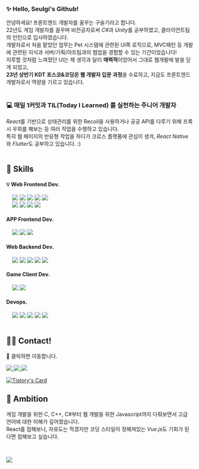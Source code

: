 <!-- ![header](https://capsule-render.vercel.app/api?type=waving&color=auto&height=200&section=header&text=Seulgi's&nbsp;Profile&fontSize=60&animation=fadeIn&fontColor=323931&fontAlignY=38) -->
### ✨ Hello, Seulgi's Github!
안녕하세요!
프론트엔드 개발자를 꿈꾸는 구슬기라고 합니다. <br/>
22년도 게임 개발자를 꿈꾸며 비전공자로써 <i>C#</i>과 <i>Unity</i>를 공부하였고, 클라이언트팀의 인턴으로 입사하였습니다.<br/>
개발자로서 처음 맡았던 업무는 Pet 시스템에 관련된 UI쪽 로직으로, MVC패턴 등 개발에 관련된 지식과 서버/기획/아트팀과의 협업을 경험할 수 있는 기간이었습니다! <br/>
지루할 것처럼 느껴졌던 UI는 제 생각과 달리 <strong>매력적</strong>이었어서 그대로 웹개발에 발을 딛게 되었고, <br/>
<strong>23년 상반기 KDT 포스코&코딩온 웹 개발자 입문 과정</strong>을 수료하고, 지금도 프론트엔드 개발자로서 역량을 기르고 있습니다.<br/><br/>
### 💻 매일 1커밋과 TIL(Today I Learned) 를 실천하는 주니어 개발자
<i>React</i>를 기반으로 상태관리를 위한 Recoil을 사용하거나 공공 API를 다루기 위해 프록시 우회를 해보는 등 여러 작업을 수행하고 있습니다. <br/>
특히 웹 페이지의 반응형 작업을 하다가 크로스 플랫폼에 관심이 생겨, <i>React Native</i> 와 <i>Flutter</i>도 공부하고 있습니다. :) <br/><br/>
<div style={{ display: 'flex', }}>
  <h2>🔨 Skills</h3>
  <div style={{ display: 'flex', }}>
    <h4>💡 Web Frontend Dev.</h4>
    &nbsp;&nbsp;&nbsp;
    <img src="https://img.shields.io/badge/HTML5-E34F26?style=flat-square&logo=HTML5&logoColor=white"/>
    <img src="https://img.shields.io/badge/CSS3-1572B6?style=flat-square&logo=CSS3&logoColor=white"/>
    <img src="https://img.shields.io/badge/Sass&amp;Scss-CC6699?style=flat-square&logo=Sass&logoColor=white"/>
    <img src="https://img.shields.io/badge/styled&nbsp;components-DB7093?style=flat-square&logo=styled-components&logoColor=white"/>
    <img src="https://img.shields.io/badge/Tailwind-06B6D4?style=flat-square&logo=TailwindCSS&logoColor=white"/> 
    <br/>    &nbsp;&nbsp;&nbsp;
    <img src="https://img.shields.io/badge/Javascript-F7DF1E?style=flat-square&logo=JavaScript&logoColor=black"/>
    <img src="https://img.shields.io/badge/TypeScript-3178C6?style=flat-square&logo=TypeScript&logoColor=white"/>
    <img src="https://img.shields.io/badge/React-61DAFB?style=flat-square&logo=React&logoColor=black"/>
    <img src="https://img.shields.io/badge/Redux-764ABC?style=flat-square&logo=Redux&logoColor=white"/>
  </div>
    <div style={{ display: 'flex', }}>
    <h4>APP Frontend Dev.</h4>
    &nbsp;&nbsp;&nbsp;
    <img src="https://img.shields.io/badge/React&nbsp;Native-61DAFB?style=flat-square&logo=React&logoColor=black"/>
    <img src="https://img.shields.io/badge/Dart-0175C2?style=flat-square&logo=Dart&logoColor=white"/>
    <img src="https://img.shields.io/badge/Flutter-02569B?style=flat-square&logo=Flutter&logoColor=white"/>
  <div> 
  <div style={{ display: 'flex', }}>
    <h4>Web Backend Dev.</h4>
    &nbsp;&nbsp;&nbsp;
    <img src="https://img.shields.io/badge/Node.js-69cf00?style=flat-square&logo=Node.js&logoColor=white"/>
    <img src="https://img.shields.io/badge/Express-000000?style=flat-square&logo=Express&logoColor=white"/>
    <img src="https://img.shields.io/badge/MySQL-4479A1?style=flat-square&logo=MySQL&logoColor=white"/>
    <img src="https://img.shields.io/badge/MongoDB-47A248?style=flat-square&logo=MongoDB&logoColor=white"/>
    <img src="https://img.shields.io/badge/Firebase-FFCA28?style=flat-square&logo=Firebase&logoColor=black"/>
  <div>
  <div style={{ display: 'flex', }}>
    <h4>Game Client Dev.</h4>
    &nbsp;&nbsp;&nbsp;
    <img src="https://img.shields.io/badge/C&nbsp;&#x266F;-3f0097?style=flat-square&logo=CSharp&logoColor=white"/>
    <img src="https://img.shields.io/badge/Unity-000?style=flat-square&logo=Unity&logoColor=white"/>
  <div>
  <div style={{ display: 'flex', }}>
    <h4>Devops.</h4>
    &nbsp;&nbsp;&nbsp;
    <img src="https://img.shields.io/badge/Git-F05032?style=flat-square&logo=Git&logoColor=white"/>
    <img src="https://img.shields.io/badge/GitHub-181717?style=flat-square&logo=Github&logoColor=white"/>
    <img src="https://img.shields.io/badge/Sourcetree-0052CC?style=flat-square&logo=Sourcetree&logoColor=white"/>
    <img src="https://img.shields.io/badge/Visual&nbsp;Studio&nbsp;Code-007ACC?style=flat-square&logo=VisualStudioCode&logoColor=white"/>
    <img src="https://img.shields.io/badge/Slack-4A154B?style=flat-square&logo=Slack&logoColor=white"/>
  <div> 
<div>
<br/>
<div style={{ display: 'flex', }}>
  <h2>🧑‍💻 Contact!</h2>
  <p>📌 클릭하면 이동합니다.</p>
  <a href="https://www.notion.so/251597ce335d465ead58f8707a8aff71?pvs=4" target="_blank" title="Seulgi's Notion">
    <img src="https://img.shields.io/badge/Notion&nbsp;Self&nbsp;Introduction-black?style=flat-square&logo=Notion&logoColor=white"/>
  </a>
  <a href="mailTo:guseul9405@gmail.com" target="_blank" title="Seulgi's Gmail">
    <img src="https://img.shields.io/badge/guseul9405&#64;gmail&#46;com-EA4335?style=flat-square&logo=Gmail&logoColor=white"/>
  </a>
  <a href="https://front-kuli.tistory.com/" target="_blank" title="Seulgi's Tistory">
    <img src="https://img.shields.io/badge/Tistory&nbsp;Today&nbsp;I&nbsp;Learned-black?style=flat-square&logo=Tistory&logoColor=white"/>
  </a>
</div>
  
[![Tistory's Card](https://github-readme-tistory-card.vercel.app/api?name=front-kuli&theme=tistory)](https://easyhomputer.tistory.com)
  
<div style={{ display: 'flex', }}>
  <h2>🐥 Ambition</h2>
  <p>게임 개발을 위한 C, C++, C#부터 웹 개발을 위한 Javascript까지 다뤄보면서 고급 언어에 대한 이해가 깊어졌습니다.<br/>
    React를 접해보니, 자유도는 적겠지만 코딩 스타일이 정해져있는 <i>Vue.js</i>도 기회가 된다면 접해보고 싶습니다. </p>
</div>
<br/>


<!-- ![Seulgi's GitHub stats](https://github-readme-stats.vercel.app/api?username=guseulgi&theme=swift&show_icons=true&hide_border=true&count_private=true&include_all_commits=true) &nbsp;&nbsp;&nbsp;&nbsp;&nbsp;&nbsp; -->
<!-- ![Seulgi's github stats](https://github-readme-stats.vercel.app/api/top-langs/?username=guseulgi&show_icons=true&theme=swift) -->

![](https://hits.seeyoufarm.com/api/count/incr/badge.svg?url=https%3A%2F%2Fgithub.com%2Fguseulgi%2Fguseulgi&count_bg=%2375D82A&title_bg=%23636363&icon=github.svg&icon_color=%23FFFFFF&title=Customers&edge_flat=true)



